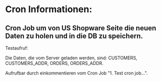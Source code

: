 # Cron Informationen:

## Cron Job um von US Shopware Seite die neuen Daten zu holen und in die DB zu speichern.

Testaufruf:

Die Daten, die vom Server geladen werden, sind: CUSTOMERS, CUSTOMERS_ADDR, ORDERS, ORDERS_ADDR.

Aufrufbar durch einkommentieren vom Cron Job "1. Test cron job...". 
